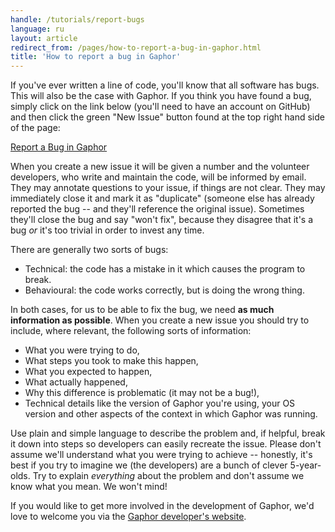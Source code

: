 ```yaml
---
handle: /tutorials/report-bugs
language: ru
layout: article
redirect_from: /pages/how-to-report-a-bug-in-gaphor.html
title: 'How to report a bug in Gaphor'
---
```


If you've ever written a line of code, you'll know that all software has
bugs.  This will also be the case with Gaphor. If you think you have found a
bug, simply click on the link below (you'll need to have an account on
GitHub) and then click the green "New Issue" button found at the top right
hand side of the page:

[Report a Bug in Gaphor](https://github.com/gaphor/gaphor/issues)

When you create a new issue it will be given a number and the volunteer
developers, who write and maintain the code, will be informed by email. They
may annotate questions to your issue, if things are not clear. They may
immediately close it and mark it as "duplicate" (someone else has already
reported the bug -- and they'll reference the original issue). Sometimes
they'll close the bug and say "won't fix", because they disagree that it's a
bug *or* it's too trivial in order to invest any time.

There are generally two sorts of bugs:

* Technical: the code has a mistake in it which causes the program to break.
* Behavioural: the code works correctly, but is doing the wrong thing.

In both cases, for us to be able to fix the bug, we need **as much
information as possible**. When you create a new issue you should try to
include, where relevant, the following sorts of information:

* What you were trying to do,
* What steps you took to make this happen,
* What you expected to happen,
* What actually happened,
* Why this difference is problematic (it may not be a bug!),
* Technical details like the version of Gaphor you're using, your OS version
  and other aspects of the context in which Gaphor was running.

Use plain and simple language to describe the problem and, if helpful, break
it down into steps so developers can easily recreate the issue. Please don't
assume we'll understand what you were trying to achieve -- honestly, it's
best if you try to imagine we (the developers) are a bunch of clever
5-year-olds.  Try to explain *everything* about the problem and don't assume
we know what you mean. We won't mind!

If you would like to get more involved in the development of Gaphor, we'd
love to welcome you via the [Gaphor developer's
website](http://gaphor.readthedocs.io/).
